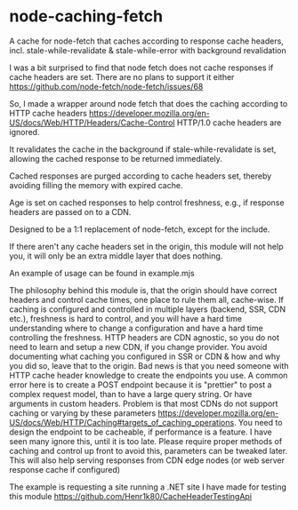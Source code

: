 # node-caching-fetch
A cache for node-fetch that caches according to response cache headers, incl. stale-while-revalidate &amp; stale-while-error with background revalidation

I was a bit surprised to find that node fetch does not cache responses if cache headers are set.
There are no plans to support it either https://github.com/node-fetch/node-fetch/issues/68

So, I made a wrapper around node fetch that does the caching according to HTTP cache headers
https://developer.mozilla.org/en-US/docs/Web/HTTP/Headers/Cache-Control
HTTP/1.0 cache headers are ignored.

It revalidates the cache in the background if stale-while-revalidate is set, allowing the cached response to be returned immediately.

Cached responses are purged according to cache headers set, thereby avoiding filling the memory with expired cache.

Age is set on cached responses to help control freshness, e.g., if response headers are passed on to a CDN.

Designed to be a 1:1 replacement of node-fetch, except for the include.

If there aren't any cache headers set in the origin, this module will not help you, it will only be an extra middle layer that does nothing.

An example of usage can be found in example.mjs

The philosophy behind this module is, that the origin should have correct headers and control cache times, one place to rule them all, cache-wise.
If caching is configured and controlled in multiple layers (backend, SSR, CDN etc.), freshness is hard to control, and you will have a hard time understanding where to change a configuration and have a hard time controlling the freshness.
HTTP headers are CDN agnostic, so you do not need to learn and setup a new CDN, if you change provider.
You avoid documenting what caching you configured in SSR or CDN & how and why you did so, leave that to the origin.
Bad news is that you need someone with HTTP cache header knowledge to create the endpoints you use. A common error here is to create a POST endpoint because it is "prettier" to post a complex request model, than to have a large query string. Or have arguments in custom headers. Problem is that most CDNs do not support caching or varying by these parameters https://developer.mozilla.org/en-US/docs/Web/HTTP/Caching#targets_of_caching_operations.
You need to design the endpoint to be cacheable, if performance is a feature. I have seen many ignore this, until it is too late.
Please require proper methods of caching and control up front to avoid this, parameters can be tweaked later. This will also help serving responses from CDN edge nodes (or web server response cache if configured)

The example is requesting a site running a .NET site I have made for testing this module https://github.com/Henr1k80/CacheHeaderTestingApi
